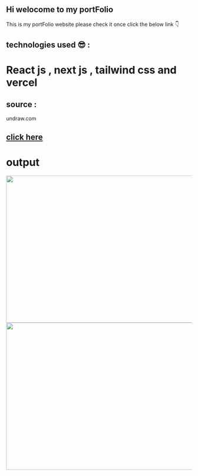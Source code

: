 ## Hi welocome to my portFolio 

This is my portFolio website please check it once click the below link  :point_down:

## technologies used  :sunglasses: :

# React js , next js , tailwind css and vercel 

## source  :

 undraw.com 

##  [click here](https://ak-anilikarikatti.vercel.app/) 

# output 
<img src = "https://github.com/anilikarikatti/portFolio/assets/48754895/a452bd1e-196e-4222-9445-15d204dd36cb" height=400 width=700> 

<img src = "https://github.com/anilikarikatti/portFolio/assets/48754895/d6a43426-b629-45fd-acc3-cee30dba0e77" height=400 width=700> 
